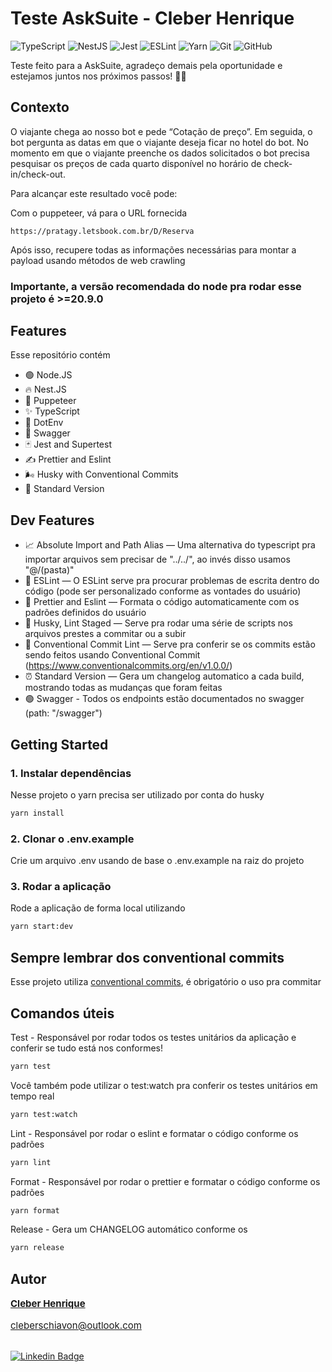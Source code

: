 # Teste AskSuite - Cleber Henrique

![TypeScript](https://img.shields.io/badge/typescript-%23007ACC.svg?style=for-the-badge&logo=typescript&logoColor=white)
![NestJS](https://img.shields.io/badge/nestjs-%23E0234E.svg?style=for-the-badge&logo=nestjs&logoColor=white)
![Jest](https://img.shields.io/badge/-jest-%23C21325?style=for-the-badge&logo=jest&logoColor=white)
![ESLint](https://img.shields.io/badge/ESLint-4B3263?style=for-the-badge&logo=eslint&logoColor=white)
![Yarn](https://img.shields.io/badge/yarn-%232C8EBB.svg?style=for-the-badge&logo=yarn&logoColor=white)
![Git](https://img.shields.io/badge/git-%23F05033.svg?style=for-the-badge&logo=git&logoColor=white)
![GitHub](https://img.shields.io/badge/github-%23121011.svg?style=for-the-badge&logo=github&logoColor=white)

Teste feito para a AskSuite, agradeço demais pela oportunidade e estejamos juntos nos próximos passos! 🚀🧡

## Contexto

O viajante chega ao nosso bot e pede “Cotação de preço”. Em seguida, o bot pergunta as datas em que o viajante deseja ficar no hotel do bot. No momento em que o viajante preenche os dados solicitados o bot precisa pesquisar os preços de cada quarto disponível no horário de check-in/check-out.

Para alcançar este resultado você pode:

Com o puppeteer, vá para o URL fornecida

```
https://pratagy.letsbook.com.br/D/Reserva
```

Após isso, recupere todas as informações necessárias para montar a payload usando métodos de web crawling

### Importante, a versão recomendada do node pra rodar esse projeto é >=20.9.0

## Features

Esse repositório contém

- 🟢 Node.JS
- 🔥 Nest.JS
- 🐶 Puppeteer
- ✨ TypeScript
- 📩 DotEnv
- 💚 Swagger
- 🃏 Jest and Supertest
- ✍️ Prettier and Eslint
- 🌬️ Husky with Conventional Commits
- 📰 Standard Version

## Dev Features

- 📈 Absolute Import and Path Alias — Uma alternativa do typescript pra importar arquivos sem precisar de "../../", ao invés disso usamos "@/(pasta)"
- 📏 ESLint — O ESLint serve pra procurar problemas de escrita dentro do código (pode ser personalizado conforme as vontades do usuário)
- 💖 Prettier and Eslint — Formata o código automaticamente com os padrões definidos do usuário
- 🐶 Husky, Lint Staged — Serve pra rodar uma série de scripts nos arquivos prestes a commitar ou a subir
- 🤖 Conventional Commit Lint — Serve pra conferir se os commits estão sendo feitos usando Conventional Commit (https://www.conventionalcommits.org/en/v1.0.0/)
- ⏰ Standard Version — Gera um changelog automatico a cada build, mostrando todas as mudanças que foram feitas
- 🟢 Swagger - Todos os endpoints estão documentados no swagger (path: "/swagger")

## Getting Started

### 1. Instalar dependências

Nesse projeto o yarn precisa ser utilizado por conta do husky

```bash
yarn install
```

### 2. Clonar o .env.example

Crie um arquivo .env usando de base o .env.example na raiz do projeto

### 3. Rodar a aplicação

Rode a aplicação de forma local utilizando

```bash
yarn start:dev
```

## Sempre lembrar dos conventional commits

Esse projeto utiliza [conventional commits](https://www.conventionalcommits.org/en/v1.0.0/), é obrigatório o uso pra commitar

## Comandos úteis

Test - Responsável por rodar todos os testes unitários da aplicação e conferir se tudo está nos conformes!

```bash
yarn test
```

Você também pode utilizar o test:watch pra conferir os testes unitários em tempo real

```bash
yarn test:watch
```

Lint - Responsável por rodar o eslint e formatar o código conforme os padrões

```bash
yarn lint
```

Format - Responsável por rodar o prettier e formatar o código conforme os padrões

```bash
yarn format
```

Release - Gera um CHANGELOG automático conforme os

```bash
yarn release
```

## Autor

 <div style="display: flex; flex-direction: column; gap: 1rem; font-size: 15px">
 <a href="https://www.linkedin.com/in/cleberschiavon">
 <b>Cleber Henrique</b>
</a>
 <a href="mailto:cleberschiavon@outlook.com">
cleberschiavon@outlook.com
</a>
 </div>
 <br/>

[![Linkedin Badge](https://img.shields.io/badge/LinkedIn-0077B5?style=for-the-badge&logo=linkedin&logoColor=white)](https://www.linkedin.com/in/cleberschiavon)
